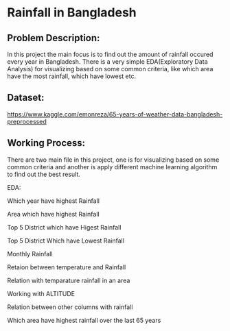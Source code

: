 # Rainfall in Bangladesh




## Problem Description:

In this project the main focus is to find out the amount of rainfall occured every year in Bangladesh. There is a very simple EDA(Exploratory Data Analysis) for visualizing based on some common criteria, like which area have the most rainfall, which have lowest etc.




## Dataset:

https://www.kaggle.com/emonreza/65-years-of-weather-data-bangladesh-preprocessed




## Working Process:


There are two main file in this project, one is for visualizing based on some common criteria and another is apply different machine learning algorithm to find out the best result.


EDA:


Which year have highest Rainfall

Area which have highest Rainfall

Top 5 District which have Higest Rainfall

Top 5 District Which have Lowest Rainfall

Monthly Rainfall

Retaion between temperature and Rainfall

Relation with temparature rainfall in an area

Working with ALTITUDE

Relation between other columns with rainfall

Which area have highest rainfall over the last 65 years
